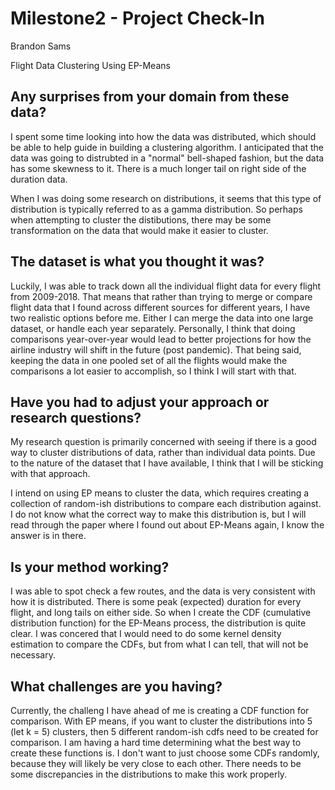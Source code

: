 # Milestone2 - Project Check-In

Brandon Sams

Flight Data Clustering Using EP-Means

## Any surprises from your domain from these data?

I spent some time looking into how the data was distributed, which should be able to help guide in building a clustering algorithm. I anticipated that the data was going to distrubted in a "normal" bell-shaped fashion, but the data has some skewness to it. There is a much longer tail on right side of the duration data.

When I was doing some research on distributions, it seems that this type of distribution is typically referred to as a gamma distribution. So perhaps when attempting to cluster the distibutions, there may be some transformation on the data that would make it easier to cluster.

## The dataset is what you thought it was?

Luckily, I was able to track down all the individual flight data for every flight from 2009-2018. That means that rather than trying to merge or compare flight data that I found across different sources for different years, I have two realistic options before me. Either I can merge the data into one large dataset, or handle each year separately. Personally, I think that doing comparisons year-over-year would lead to better projections for how the airline industry will shift in the future (post pandemic). That being said, keeping the data in one pooled set of all the flights would make the comparisons a lot easier to accomplish, so I think I will start with that.

## Have you had to adjust your approach or research questions?

My research question is primarily concerned with seeing if there is a good way to cluster distributions of data, rather than individual data points. Due to the nature of the dataset that I have available, I think that I will be sticking with that approach. 

I intend on using EP means to cluster the data, which requires creating a collection of random-ish distributions to compare each distribution against. I do not know what the correct way to make this distribution is, but I will read through the paper where I found out about EP-Means again, I know the answer is in there.

## Is your method working?

I was able to spot check a few routes, and the data is very consistent with how it is distributed. There is some peak (expected) duration for every flight, and long tails on either side. So when I create the CDF (cumulative distribution function) for the EP-Means process, the distribution is quite clear. I was concered that I would need to do some kernel density estimation to compare the CDFs, but from what I can tell, that will not be necessary. 

## What challenges are you having?

Currently, the challeng I have ahead of me is creating a CDF function for comparison. With EP means, if you want to cluster the distributions into 5 (let k = 5) clusters, then 5 different random-ish cdfs need to be created for comparison. I am having a hard time determining what the best way to create these functions is. I don't want to just choose some CDFs randomly, because they will likely be very close to each other. There needs to be some discrepancies in the distributions to make this work properly.
